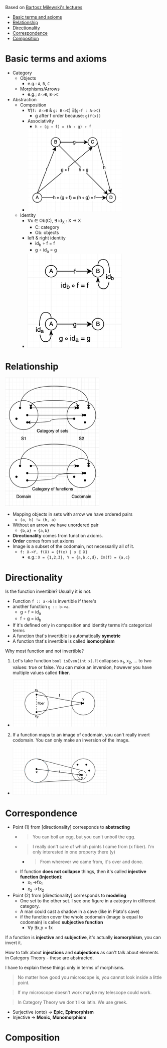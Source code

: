 Based on [Bartosz Milewski's lectures](https://www.youtube.com/playlist?list=PLbgaMIhjbmEnaH_LTkxLI7FMa2HsnawM)

- [Basic terms and axioms](#basic-terms-and-axioms)
- [Relationship](#relationship)
- [Directionality](#directionality)
- [Correspondence](#correspondence)
- [Composition](#composition)
 
# Basic terms and axioms
- Category
  - Objects
    - e.g.: `A`, `B`, `C`
  - Morphisms/Arrows
    - e.g.; `A->B`, `B->C`
- Abstraction
  - Composition
      - ∀(`f: A->B` & `g: B->C`) ∃(`g∘f : A->C`)
        - g after f order because: `g(f(x))`
      - Associativity
        - `h ∘ (g ∘ f) = (h ∘ g) ∘ f`
      - <img src="pic/associativity.png" alt="associativity diagram" width="300"/>
  - Identity
    - ∀x ∈ Ob(C), ∃ id<sub>X</sub> : X → X
      - C: category
      - Ob: objects
    - left & right identity
      - id<sub>b</sub> ∘ f = f
      - g ∘ id<sub>a</sub> = g
    - <img src="pic/identity.png" alt="identity diagram" width="300"/>
  
# Relationship
<img src="pic/relationship.png" alt="relation diagram" width="300"/>

- Mapping objects in sets with arrow we have ordered pairs
  - `(a, b) != (b, a)`
- Without an arrow we have unordered pair
  - `{b,a} = {a,b}`
- **Directionality** comes from function axioms.
- **Order** comes from set axioms
- Image is a subset of the codomain, not necessarily all of it.
  - `f: X->Y, f(X) = {f(x) | x ∈ X}`
    - e.g.: `X = {1,2,3}, Y = {a,b,c,d}, Im(f) = {a,c}`

# Directionality
Is the function invertible? Usually it is not. 
- Function `f :: a->b` is invertible if there's
- another function `g :: b->a`.
  - g ∘ f = id<sub>a</sub>
  - f ∘ g = id<sub>b</sub>
- If it's defined only in composition and identity terms it's categorical terms
- A function that's invertible is automatically **symetric**
- A function that's invertible is called **isomorphism**

Why most function and not invertible?
1. Let's take function `bool isEven(int x)`. It collapses x<sub>1</sub>, x<sub>2</sub>, ... to two values:
true or false. You can make an inversion, however you have multiple values called **fiber**.
  - <img src="pic/fiber.png" alt="fiber" width="300"/>
2. If a function maps to an image of codomain, you can't really invert codomain. You can only make an inversion of the image.
  - <img src="pic/image.png" alt="image" width="300"/>

# Correspondence
- Point (1) from [directionality] corresponds to **abstracting**
  - > You can boil an egg, but you can't unboil the egg.
  - > I really don't care of which points I came from (x fiber). I'm only interested in one property there (y)
    - > From wherever we came from, it's over and done.
  - If function **does not collapse** things, then it's called **injective function (injection)**:
    - x<sub>1</sub> ->fx<sub>1</sub>
    - x<sub>2</sub> ->fx<sub>2</sub>
- Point (2) from [directionality] corresponds to **modeling** 
  - One set to the other set. I see one figure in a category in different category.
  - A man could cast a shadow in a cave (like in Plato's cave)
  - if the function cover the whole codomain (image is equal to codomain) is called **subjective function**
    - ∀y ∃x,y = fx

If a function is **injective** and **subjective**, it's actually **isomorphism**, you can invert it.

How to talk about **injections** and **subjections** as can't talk about elements in Category Theory - these are abstracted.

I have to explain these things only in terms of morphisms.
> No matter how good you microscope is, you cannot look inside a little point.

> If my microscope doesn't work maybe my telescope could work.

> In Category Theory we don't like latin. We use greek.

- Surjective (onto) -> **Epic**, **Epimorphism**
- Injective -> **Monic**, **Monomorphism**

# Composition